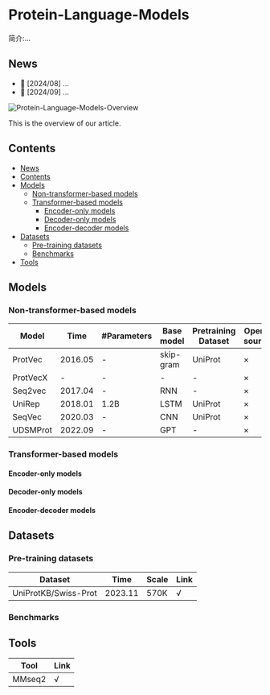 # Protein-Language-Models

简介:...


## News

- 🌟 [2024/08] ...
- 🌟 [2024/09] ...

![Protein-Language-Models-Overview](https://github.com/shuxiang111/Protein-Language-Models/blob/c71da17722411fb364288d313198d37384f8049d/figures/overview.png)

This is the overview of our article.


## Contents

- [News](#news)
- [Contents](#contents)
- [Models](#models)
  - [Non\-transformer\-based models](#non-transformer-based-models)
  - [Transformer\-based models](#transformer-based-models)
    - [Encoder\-only models](#encoder-only-models)
    - [Decoder\-only models](#decoder-only-models)
    - [Encoder\-decoder models](#encoder-decoder-models)
- [Datasets](#datasets)
  - [Pre\-training datasets](#pre-training-datasets)
  - [Benchmarks](#benchmarks)
- [Tools](#tools)


## Models

### Non-transformer-based models

Model | Time | #Parameters | Base model | Pretraining Dataset |Open-source
---- | ---- | ---- | ---- | ---- | ---- |
ProtVec|2016.05|-|skip-gram|UniProt|×
ProtVecX|-|-|-|-|×
Seq2vec|2017.04|-|RNN|-|×
UniRep|2018.01|1.2B|LSTM|UniProt|×
SeqVec|2020.03|-|CNN|UniProt|×
UDSMProt|2022.09|-|GPT|-|×
### Transformer-based models

#### Encoder-only models

#### Decoder-only models

#### Encoder-decoder models


## Datasets

### Pre-training datasets

Dataset | Time | Scale | Link
---- | ---- | ---- | ----
UniProtKB/Swiss-Prot|2023.11|570K|√

### Benchmarks


## Tools

Tool | Link
---- | ----
MMseq2|√









